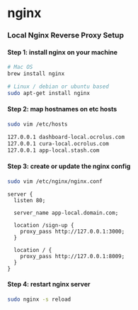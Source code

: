 # nginx

### Local Nginx Reverse Proxy Setup

#### Step 1: install nginx on your machine

```sh
# Mac OS
brew install nginx
```

```sh
# Linux / debian or ubuntu based
sudo apt-get install nginx
```

#### Step 2: map hostnames on etc hosts

```sh
sudo vim /etc/hosts
```

```sh
127.0.0.1 dashboard-local.ocrolus.com
127.0.0.1 cura-local.ocrolus.com
127.0.0.1 app-local.stash.com
```


#### Step 3: create or update the nginx config

```sh
sudo vim /etc/nginx/nginx.conf
```

```nginx
server {
  listen 80;

  server_name app-local.domain.com;

  location /sign-up {
    proxy_pass http://127.0.0.1:3000;
  }

  location / {
    proxy_pass http://127.0.0.1:8009;
  }
}
```

#### Step 4: restart nginx server

```sh
sudo nginx -s reload
```
